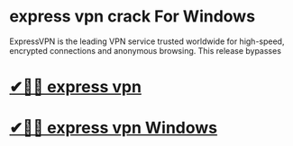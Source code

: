 # express vpn crack For Windows

ExpressVPN is the leading VPN service trusted worldwide for high-speed, encrypted connections and anonymous browsing. This release bypasses 

# [✔🎉🚀 express vpn](https://tinyurl.com/te5uctu6)

# [✔🎉🚀 express vpn Windows](https://tinyurl.com/te5uctu6)

